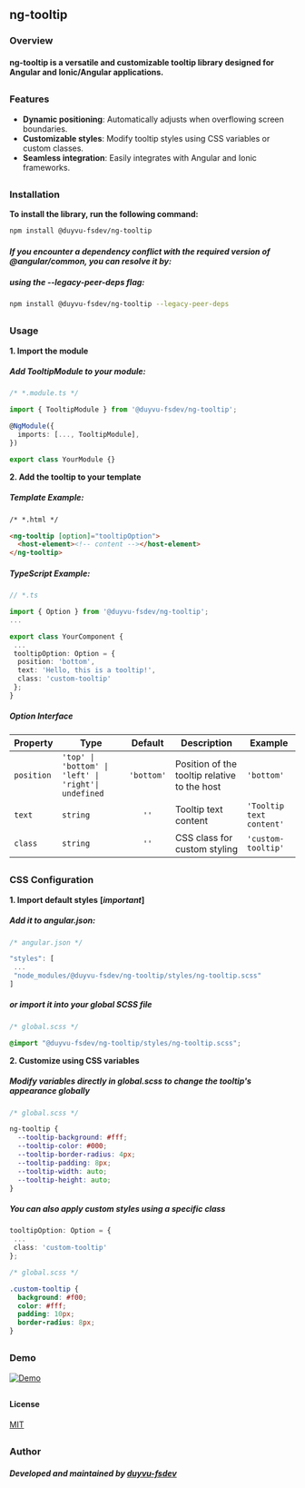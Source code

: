 ## ng-tooltip

### Overview

#### ng-tooltip is a versatile and customizable tooltip library designed for Angular and Ionic/Angular applications.

##

### Features

- **Dynamic positioning**: Automatically adjusts when overflowing screen boundaries.
- **Customizable styles**: Modify tooltip styles using CSS variables or custom classes.
- **Seamless integration**: Easily integrates with Angular and Ionic frameworks.

##

### Installation

**To install the library, run the following command:**

```bash
npm install @duyvu-fsdev/ng-tooltip
```

#### _If you encounter a dependency conflict with the required version of @angular/common, you can resolve it by:_

##### _using the --legacy-peer-deps flag:_

```bash
npm install @duyvu-fsdev/ng-tooltip --legacy-peer-deps
```

##

### Usage

**1. Import the module**

##### Add TooltipModule to your module:

```typescript
/* *.module.ts */

import { TooltipModule } from '@duyvu-fsdev/ng-tooltip';

@NgModule({
  imports: [..., TooltipModule],
})

export class YourModule {}
```

**2. Add the tooltip to your template**

##### Template Example:

```html
/* *.html */

<ng-tooltip [option]="tooltipOption">
  <host-element><!-- content --></host-element>
</ng-tooltip>
```

##### TypeScript Example:

```typescript
// *.ts

import { Option } from '@duyvu-fsdev/ng-tooltip';
...

export class YourComponent {
 ...
 tooltipOption: Option = {
  position: 'bottom',
  text: 'Hello, this is a tooltip!',
  class: 'custom-tooltip'
 };
}
```

##### Option Interface

| Property   | Type                                                 |  Default   | Description                                  | Example                  |
| ---------- | ---------------------------------------------------- | :--------: | -------------------------------------------- | ------------------------ |
| `position` | `'top' \| 'bottom' \| 'left' \| 'right'\| undefined` | `'bottom'` | Position of the tooltip relative to the host | `'bottom'`               |
| `text`     | `string`                                             |    `''`    | Tooltip text content                         | `'Tooltip text content'` |
| `class`    | `string`                                             |    `''`    | CSS class for custom styling                 | `'custom-tooltip'`       |

##

### CSS Configuration

**1. Import default styles** **[_important_]**

##### Add it to angular.json:

```typescript
/* angular.json */

"styles": [
 ...
 "node_modules/@duyvu-fsdev/ng-tooltip/styles/ng-tooltip.scss"
]
```

##### or import it into your global SCSS file

```scss
/* global.scss */

@import "@duyvu-fsdev/ng-tooltip/styles/ng-tooltip.scss";
```

**2. Customize using CSS variables**

##### Modify variables directly in global.scss to change the tooltip's appearance globally

```scss
/* global.scss */

ng-tooltip {
  --tooltip-background: #fff;
  --tooltip-color: #000;
  --tooltip-border-radius: 4px;
  --tooltip-padding: 8px;
  --tooltip-width: auto;
  --tooltip-height: auto;
}
```

##### You can also apply custom styles using a specific class

```typescript
tooltipOption: Option = {
 ...
 class: 'custom-tooltip'
};
```

```scss
/* global.scss */

.custom-tooltip {
  background: #f00;
  color: #fff;
  padding: 10px;
  border-radius: 8px;
}
```

##

### Demo

[![Demo](https://miro.medium.com/v2/resize:fit:472/1*QkCbNJrdvF1DxrOGU2xz7g.png)](https://stackblitz.com/~/github.com/duyvu-fsdev/ng-tooltip-demo)

##

#### License

[MIT](https://choosealicense.com/licenses/mit/)

##

### Author

##### Developed and maintained by [duyvu-fsdev](https://github.com/duyvu-fsdev)
